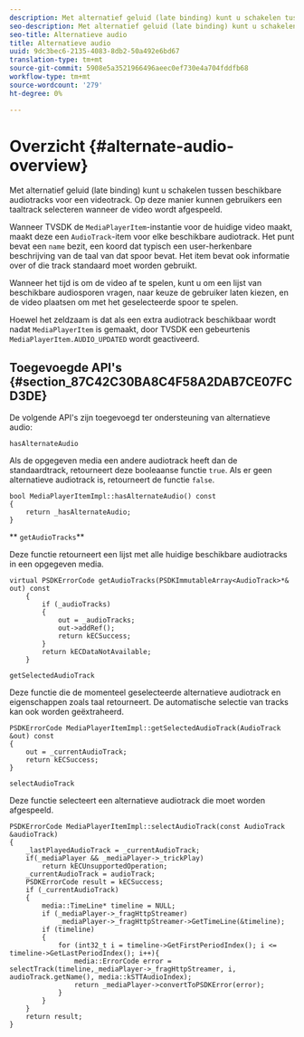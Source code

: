 ```yaml
---
description: Met alternatief geluid (late binding) kunt u schakelen tussen beschikbare audiotracks voor een videotrack. Op deze manier kunnen gebruikers een taaltrack selecteren wanneer de video wordt afgespeeld.
seo-description: Met alternatief geluid (late binding) kunt u schakelen tussen beschikbare audiotracks voor een videotrack. Op deze manier kunnen gebruikers een taaltrack selecteren wanneer de video wordt afgespeeld.
seo-title: Alternatieve audio
title: Alternatieve audio
uuid: 9dc3bec6-2135-4083-8db2-50a492e6bd67
translation-type: tm+mt
source-git-commit: 5908e5a3521966496aeec0ef730e4a704fddfb68
workflow-type: tm+mt
source-wordcount: '279'
ht-degree: 0%

---
```



# Overzicht {#alternate-audio-overview}

Met alternatief geluid (late binding) kunt u schakelen tussen beschikbare audiotracks voor een videotrack. Op deze manier kunnen gebruikers een taaltrack selecteren wanneer de video wordt afgespeeld.

<!--<a id="section_E4F9DC28A2944BD08B4190A7F98A8365"></a>-->

Wanneer TVSDK de `MediaPlayerItem`-instantie voor de huidige video maakt, maakt deze een `AudioTrack`-item voor elke beschikbare audiotrack. Het punt bevat een `name` bezit, een koord dat typisch een user-herkenbare beschrijving van de taal van dat spoor bevat. Het item bevat ook informatie over of die track standaard moet worden gebruikt.

Wanneer het tijd is om de video af te spelen, kunt u om een lijst van beschikbare audiosporen vragen, naar keuze de gebruiker laten kiezen, en de video plaatsen om met het geselecteerde spoor te spelen.

Hoewel het zeldzaam is dat als een extra audiotrack beschikbaar wordt nadat `MediaPlayerItem` is gemaakt, door TVSDK een gebeurtenis `MediaPlayerItem.AUDIO_UPDATED` wordt geactiveerd.

## Toegevoegde API&#39;s {#section_87C42C30BA8C4F58A2DAB7CE07FCD3DE}

De volgende API&#39;s zijn toegevoegd ter ondersteuning van alternatieve audio:

`hasAlternateAudio`

Als de opgegeven media een andere audiotrack heeft dan de standaardtrack, retourneert deze booleaanse functie `true`. Als er geen alternatieve audiotrack is, retourneert de functie `false`.

```
bool MediaPlayerItemImpl::hasAlternateAudio() const 
{ 
    return _hasAlternateAudio; 
}
```

** `getAudioTracks`**

Deze functie retourneert een lijst met alle huidige beschikbare audiotracks in een opgegeven media.

```
virtual PSDKErrorCode getAudioTracks(PSDKImmutableArray<AudioTrack>*& out) const 
    { 
        if (_audioTracks) 
        { 
            out = _audioTracks; 
            out->addRef(); 
            return kECSuccess; 
        } 
        return kECDataNotAvailable; 
    }
```

`getSelectedAudioTrack`

Deze functie die de momenteel geselecteerde alternatieve audiotrack en eigenschappen zoals taal retourneert. De automatische selectie van tracks kan ook worden geëxtraheerd.

```
PSDKErrorCode MediaPlayerItemImpl::getSelectedAudioTrack(AudioTrack &out) const 
{ 
    out = _currentAudioTrack; 
    return kECSuccess; 
}
```

`selectAudioTrack`

Deze functie selecteert een alternatieve audiotrack die moet worden afgespeeld.

```
PSDKErrorCode MediaPlayerItemImpl::selectAudioTrack(const AudioTrack &audioTrack) 
{ 
    _lastPlayedAudioTrack = _currentAudioTrack; 
    if(_mediaPlayer && _mediaPlayer->_trickPlay) 
        return kECUnsupportedOperation; 
    _currentAudioTrack = audioTrack; 
    PSDKErrorCode result = kECSuccess; 
    if (_currentAudioTrack) 
    { 
        media::TimeLine* timeline = NULL; 
        if (_mediaPlayer->_fragHttpStreamer) 
            _mediaPlayer->_fragHttpStreamer->GetTimeLine(&timeline); 
        if (timeline) 
        { 
            for (int32_t i = timeline->GetFirstPeriodIndex(); i <= timeline->GetLastPeriodIndex(); i++){ 
                media::ErrorCode error = selectTrack(timeline,_mediaPlayer->_fragHttpStreamer, i, audioTrack.getName(), media::kSTTAudioIndex); 
                return _mediaPlayer->convertToPSDKError(error); 
            } 
        } 
    }   
    return result; 
}
```


